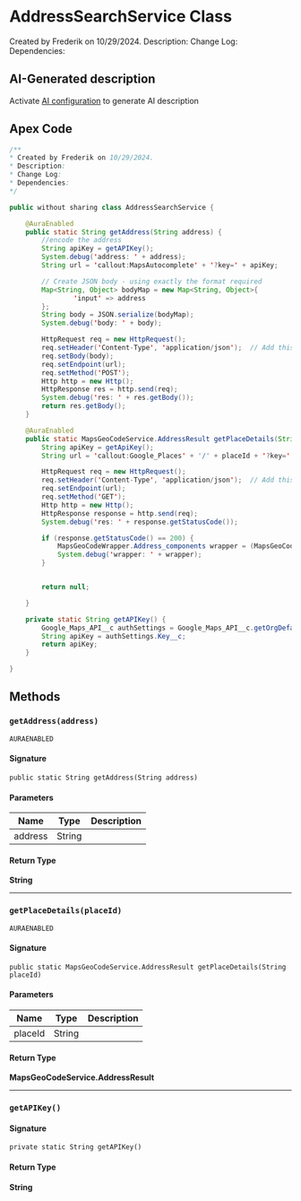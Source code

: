# AddressSearchService Class

Created by Frederik on 10/29/2024. 
Description: 
Change Log: 
Dependencies:

## AI-Generated description

Activate [AI configuration](https://sfdx-hardis.cloudity.com/salesforce-ai-setup/) to generate AI description

## Apex Code

```java
/**
* Created by Frederik on 10/29/2024.
* Description:
* Change Log:
* Dependencies:
*/

public without sharing class AddressSearchService {

    @AuraEnabled
    public static String getAddress(String address) {
        //encode the address
        String apiKey = getAPIKey();
        System.debug('address: ' + address);
        String url = 'callout:MapsAutocomplete' + '?key=' + apiKey;

        // Create JSON body - using exactly the format required
        Map<String, Object> bodyMap = new Map<String, Object>{
                'input' => address
        };
        String body = JSON.serialize(bodyMap);
        System.debug('body: ' + body);

        HttpRequest req = new HttpRequest();
        req.setHeader('Content-Type', 'application/json');  // Add this header
        req.setBody(body);
        req.setEndpoint(url);
        req.setMethod('POST');
        Http http = new Http();
        HttpResponse res = http.send(req);
        System.debug('res: ' + res.getBody());
        return res.getBody();
    }

    @AuraEnabled
    public static MapsGeoCodeService.AddressResult getPlaceDetails(String placeId) {
        String apiKey = getApiKey();
        String url = 'callout:Google_Places' + '/' + placeId + '?key=' + apiKey+'&fields=addressComponents';

        HttpRequest req = new HttpRequest();
        req.setHeader('Content-Type', 'application/json');  // Add this header
        req.setEndpoint(url);
        req.setMethod('GET');
        Http http = new Http();
        HttpResponse response = http.send(req);
        System.debug('res: ' + response.getStatusCode());

        if (response.getStatusCode() == 200) {
            MapsGeoCodeWrapper.Address_components wrapper = (MapsGeoCodeWrapper.Address_components) JSON.deserialize(response.getBody(), MapsGeoCodeWrapper.Address_components.class);
            System.debug('wrapper: ' + wrapper);
        }


        return null;

    }

    private static String getAPIKey() {
        Google_Maps_API__c authSettings = Google_Maps_API__c.getOrgDefaults();
        String apiKey = authSettings.Key__c;
        return apiKey;
    }

}
```

## Methods
### `getAddress(address)`

`AURAENABLED`

#### Signature
```apex
public static String getAddress(String address)
```

#### Parameters
| Name | Type | Description |
|------|------|-------------|
| address | String |  |

#### Return Type
**String**

---

### `getPlaceDetails(placeId)`

`AURAENABLED`

#### Signature
```apex
public static MapsGeoCodeService.AddressResult getPlaceDetails(String placeId)
```

#### Parameters
| Name | Type | Description |
|------|------|-------------|
| placeId | String |  |

#### Return Type
**MapsGeoCodeService.AddressResult**

---

### `getAPIKey()`

#### Signature
```apex
private static String getAPIKey()
```

#### Return Type
**String**